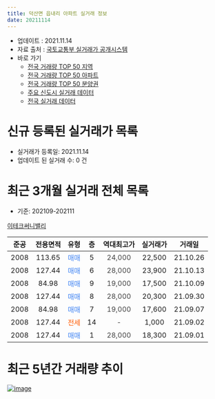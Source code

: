 ```yaml
---
title: 덕산면 읍내리 아파트 실거래 정보
date: 20211114
---
```


* 업데이트 : 2021.11.14
* 자료 출처 : [국토교통부 실거래가 공개시스템](http://rt.molit.go.kr)
* 바로 가기
    * [전국 거래량 TOP 50 지역](https://apt-info.github.io/apt-trade-info/tr)
    * [전국 거래량 TOP 50 아파트](https://apt-info.github.io/apt-trade-info/ta)
    * [전국 거래량 TOP 50 분양권](https://apt-info.github.io/apt-trade-info/tb)
    * [주요 신도시 실거래 데이터](https://apt-info.github.io/apt-trade-info/newtown)
    * [전국 실거래 데이터](https://apt-info.github.io/apt-trade-info/all)



<script async src="https://pagead2.googlesyndication.com/pagead/js/adsbygoogle.js"></script>
<!-- 기본광고 -->
<ins class="adsbygoogle"
     style="display:block"
     data-ad-client="ca-pub-1142216861245946"
     data-ad-slot="4805727019"
     data-ad-format="auto"
     data-full-width-responsive="true"></ins>
<script>
     (adsbygoogle = window.adsbygoogle || []).push({});
</script>


# 신규 등록된 실거래가 목록

* 실거래가 등록일: 2021.11.14
* 업데이트 된 실거래 수: 0 건




<script async src="https://pagead2.googlesyndication.com/pagead/js/adsbygoogle.js"></script>
<!-- 기본광고 -->
<ins class="adsbygoogle"
     style="display:block"
     data-ad-client="ca-pub-1142216861245946"
     data-ad-slot="4805727019"
     data-ad-format="auto"
     data-full-width-responsive="true"></ins>
<script>
     (adsbygoogle = window.adsbygoogle || []).push({});
</script>


# 최근 3개월 실거래 전체 목록
* 기준: 202109-202111


[이테크써니밸리](https://search.naver.com/search.naver?query=%EC%9D%B4%ED%85%8C%ED%81%AC%EC%8D%A8%EB%8B%88%EB%B0%B8%EB%A6%AC)

|준공|전용면적|유형|층|역대최고가|실거래가|거래일|
|:---:|:---:|:---:|:---:|:---:|:---:|:---:|
|2008|113.65|<span style="color:#4285F3">매매</span>|5|<span style="color:#444444">24,000</span>|22,500|21.10.26|
|2008|127.44|<span style="color:#4285F3">매매</span>|6|<span style="color:#444444">28,000</span>|23,900|21.10.13|
|2008|84.98|<span style="color:#4285F3">매매</span>|9|<span style="color:#444444">19,000</span>|17,500|21.10.09|
|2008|127.44|<span style="color:#4285F3">매매</span>|8|<span style="color:#444444">28,000</span>|20,300|21.09.30|
|2008|84.98|<span style="color:#4285F3">매매</span>|7|<span style="color:#444444">19,000</span>|17,600|21.09.07|
|2008|127.44|<span style="color:#FF5A00">전세</span>|14|<span style="color:#444444">-</span>|1,000|21.09.02|
|2008|127.44|<span style="color:#4285F3">매매</span>|1|<span style="color:#444444">28,000</span>|18,300|21.09.01|



<script async src="https://pagead2.googlesyndication.com/pagead/js/adsbygoogle.js"></script>
<!-- 기본광고 -->
<ins class="adsbygoogle"
     style="display:block"
     data-ad-client="ca-pub-1142216861245946"
     data-ad-slot="4805727019"
     data-ad-format="auto"
     data-full-width-responsive="true"></ins>
<script>
     (adsbygoogle = window.adsbygoogle || []).push({});
</script>


# 최근 5년간 거래량 추이


<div style="width:100%;">
    <canvas id="deal_progress" height="200"></canvas>
</div>

<script>
new Chart(document.getElementById("deal_progress"), {
    type: 'line',
    data: {
        labels: ['16.02','16.04','16.05','16.06','16.07','16.08','16.09','16.10','16.11','16.12','17.01','17.02','17.03','17.05','17.06','17.07','17.08','17.09','17.11','17.12','18.01','18.02','18.03','18.04','18.05','18.06','18.09','18.10','18.11','18.12','19.01','19.02','19.04','19.07','19.09','19.10','20.01','20.02','20.03','20.04','20.05','20.06','20.07','20.08','20.09','20.10','20.11','20.12','21.01','21.02','21.03','21.05','21.06','21.07','21.08','21.09','21.10'],
        datasets: [{
            label: '매매/분양권',
            data: [3,2,2,0,1,1,1,1,2,3,1,2,0,1,2,1,1,0,3,1,1,0,1,0,2,1,1,1,1,0,0,1,1,1,1,0,2,1,2,3,1,3,1,1,0,1,2,7,2,2,3,3,3,3,1,3,3],
            borderColor: "rgba(66, 133, 243, 1)",
            backgroundColor: "rgba(66, 133, 243, 0.05)",
            borderWidth: 1,
            pointRadius: 0,
            fill: false,
            lineTension: 0
        },{
            label: '전/월세',
            data: [0,2,1,2,3,0,0,4,1,0,0,1,1,1,0,0,2,2,0,0,0,1,0,1,0,1,2,3,1,1,1,2,0,0,0,2,0,1,2,1,1,0,0,1,1,0,0,0,0,1,1,0,0,0,0,1,0],
            borderColor: "rgba(255, 90, 0, 1)",
            backgroundColor: "rgba(255, 90, 0, 0.05)",
            borderWidth: 1,
            pointRadius: 0,
            fill: false,
            lineTension: 0
        },{
            label: '합계',
            data: [3,4,3,2,4,1,1,5,3,3,1,3,1,2,2,1,3,2,3,1,1,1,1,1,2,2,3,4,2,1,1,3,1,1,1,2,2,2,4,4,2,3,1,2,1,1,2,7,2,3,4,3,3,3,1,4,3],
            borderColor: "rgba(0, 0, 0, 1)",
            backgroundColor: "rgba(0, 0, 0, 0.03)",
            borderWidth: 0.1,
            pointRadius: 0,
            fill: true,
            lineTension: 0
        }
        ]
    },
    options: {
        responsive: true,
        title: {
            display: false
        },
        tooltips: {
            mode: 'index',
            intersect: false
        },
        hover: {
            mode: 'nearest',
            intersect: true
        },
        scales: {
            xAxes: [{
                display: true,
                scaleLabel: {
                    display: true,
                    labelString: '년/월'
                }
            }],
            yAxes: [{
                display: true,
                ticks: {
                    suggestedMin: 0,
                },
                scaleLabel: {
                    display: true,
                    labelString: '실거래 수'
                }
            }]
        }
    }
});

</script>


[![image](https://apt-info.github.io/images/2020-01-03-apt-trade-info/1024x500.png)](https://play.google.com/store/apps/details?id=com.aptinfo.apttradeinfo)

